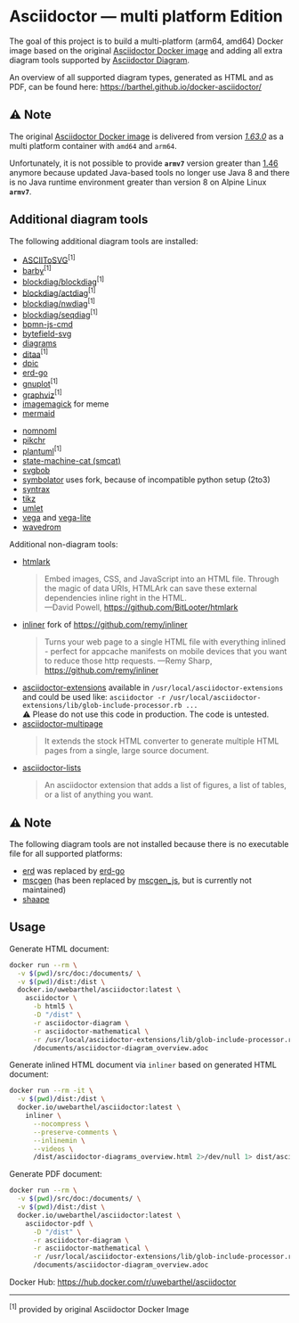 # Asciidoctor &mdash; multi platform Edition

The goal of this project is to build a multi-platform (arm64, amd64) Docker image based on the original [Asciidoctor Docker image](https://github.com/asciidoctor/docker-asciidoctor) and adding all extra diagram tools supported by [Asciidoctor Diagram](https://docs.asciidoctor.org/diagram-extension/latest/).

An overview of all supported diagram types, generated as HTML and as PDF, can be found here: https://barthel.github.io/docker-asciidoctor/

## ⚠️ Note

The original [Asciidoctor Docker image](https://github.com/asciidoctor/docker-asciidoctor) is delivered from version [*1.63.0*](https://github.com/asciidoctor/docker-asciidoctor/releases/tag/1.63.0) as a multi platform container with `amd64` and `arm64`.

Unfortunately, it is not possible to provide **`armv7`** version greater than [1.46](https://github.com/barthel/docker-asciidoctor/releases/tag/1.46.0) anymore because updated Java-based tools no longer use Java 8 and there is no Java runtime environment greater than version 8 on Alpine Linux **`armv7`**.

## Additional diagram tools

The following additional diagram tools are installed:

* [ASCIIToSVG](https://github.com/asciitosvg/asciitosvg)<sup>[1]</sup>
* [barby](https://github.com/toretore/barby)<sup>[1]</sup>
* [blockdiag/blockdiag](https://github.com/blockdiag/blockdiag)<sup>[1]</sup>
* [blockdiag/actdiag](https://github.com/blockdiag/actdiag)<sup>[1]</sup>
* [blockdiag/nwdiag](https://github.com/blockdiag/nwdiag)<sup>[1]</sup>
* [blockdiag/seqdiag](https://github.com/blockdiag/seqdiag)<sup>[1]</sup>
* [bpmn-js-cmd](https://github.com/gtudan/bpmn-js-cmd)
* [bytefield-svg](https://github.com/Deep-Symmetry/bytefield-svg)
* [diagrams](https://diagrams.mingrammer.com/)
* [ditaa](https://ditaa.sourceforge.net/)<sup>[1]</sup>
* [dpic](https://gitlab.com/aplevich/dpic)
* [erd-go](https://github.com/kaishuu0123/erd-go/)
* [gnuplot](http://gnuplot.info/)<sup>[1]</sup>
* [graphviz](https://graphviz.gitlab.io/)<sup>[1]</sup>
* [imagemagick](https://asciidoctor.org/docs/asciidoctor-diagram/#meme) for meme
* [mermaid](https://github.com/mermaid-js/mermaid-cli)
<!-- * [mscgen_js](https://github.com/mscgenjs/mscgenjs-cli) -->
* [nomnoml](https://github.com/skanaar/nomnoml)
* [pikchr](https://pikchr.org)
* [plantuml](https://plantuml.com/)<sup>[1]</sup>
* [state-machine-cat (smcat)](https://github.com/sverweij/state-machine-cat/)
* [svgbob](https://github.com/ivanceras/svgbob)
* [symbolator](https://github.com/hdl/symbolator) uses fork, because of incompatible python setup (2to3)
* [syntrax](https://kevinpt.github.io/syntrax)
* [tikz](https://github.com/pgf-tikz/pgf)
* [umlet](https://www.umlet.com)
* [vega](https://vega.github.io/vega) and [vega-lite](https://vega.github.io/vega-lite)
* [wavedrom](https://wavedrom.com/)

Additional non-diagram tools:
* [htmlark](https://github.com/BitLooter/htmlark)  
  > Embed images, CSS, and JavaScript into an HTML file. Through the magic of data URIs, HTMLArk can save these external dependencies inline right in the HTML. \
  > &mdash;David Powell, https://github.com/BitLooter/htmlark
* [inliner](https://github.com/barthel/inliner) fork of https://github.com/remy/inliner
  > Turns your web page to a single HTML file with everything inlined - perfect for appcache manifests on mobile devices that you want to reduce those http requests.
  > &mdash;Remy Sharp, https://github.com/remy/inliner
* [asciidoctor-extensions](https://github.com/asciidoctor/asciidoctor-extensions-lab) available in `/usr/local/asciidoctor-extensions` and could be used like: `asciidoctor -r /usr/local/asciidoctor-extensions/lib/glob-include-processor.rb ...` \
  ⚠ Please do not use this code in production. The code is untested.
* [asciidoctor-multipage](https://github.com/owenh000/asciidoctor-multipage)
  > It extends the stock HTML converter to generate multiple HTML pages from a single, large source document.
* [asciidoctor-lists](https://github.com/Alwinator/asciidoctor-lists)
  > An asciidoctor extension that adds a list of figures, a list of tables, or a list of anything you want.

## ⚠️ Note

The following diagram tools are not installed because there is no executable file for all supported platforms:

* [erd](https://github.com/BurntSushi/erd) was replaced by [erd-go](https://github.com/kaishuu0123/erd-go/)
* [mscgen](http://www.mcternan.me.uk/mscgen/) (has been replaced by [mscgen_js](https://github.com/mscgenjs/mscgenjs-cli), but is currently not maintained)
* [shaape](https://github.com/christiangoltz/shaape)

## Usage

Generate HTML document:
```bash
docker run --rm \
  -v $(pwd)/src/doc:/documents/ \
  -v $(pwd)/dist:/dist \
  docker.io/uwebarthel/asciidoctor:latest \
    asciidoctor \
      -b html5 \
      -D "/dist" \
      -r asciidoctor-diagram \
      -r asciidoctor-mathematical \
      -r /usr/local/asciidoctor-extensions/lib/glob-include-processor.rb \
      /documents/asciidoctor-diagram_overview.adoc
```

Generate inlined HTML document via `inliner` based on generated HTML document:
```bash
docker run --rm -it \
  -v $(pwd)/dist:/dist \
  docker.io/uwebarthel/asciidoctor:latest \
    inliner \
      --nocompress \
      --preserve-comments \
      --inlinemin \
      --videos \
      /dist/asciidoctor-diagrams_overview.html 2>/dev/null 1> dist/asciidoctor-diagrams_overview_inlined.html
```

Generate PDF document:
```bash
docker run --rm \
  -v $(pwd)/src/doc:/documents/ \
  -v $(pwd)/dist:/dist \
  docker.io/uwebarthel/asciidoctor:latest \
    asciidoctor-pdf \
      -D "/dist" \
      -r asciidoctor-diagram \
      -r asciidoctor-mathematical \
      -r /usr/local/asciidoctor-extensions/lib/glob-include-processor.rb \
      /documents/asciidoctor-diagram_overview.adoc
```

Docker Hub: https://hub.docker.com/r/uwebarthel/asciidoctor

---
<sup>[1]</sup> provided by original Asciidoctor Docker Image
